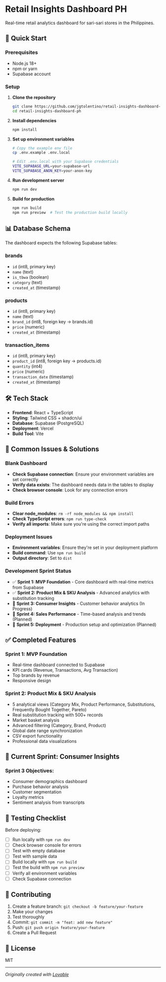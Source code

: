 # Retail Insights Dashboard PH

Real-time retail analytics dashboard for sari-sari stores in the Philippines.

## 🚀 Quick Start

### Prerequisites
- Node.js 18+ 
- npm or yarn
- Supabase account

### Setup

1. **Clone the repository**
   ```bash
   git clone https://github.com/jgtolentino/retail-insights-dashboard-ph.git
   cd retail-insights-dashboard-ph
   ```

2. **Install dependencies**
   ```bash
   npm install
   ```

3. **Set up environment variables**
   ```bash
   # Copy the example env file
   cp .env.example .env.local
   
   # Edit .env.local with your Supabase credentials
   VITE_SUPABASE_URL=your-supabase-url
   VITE_SUPABASE_ANON_KEY=your-anon-key
   ```

4. **Run development server**
   ```bash
   npm run dev
   ```

5. **Build for production**
   ```bash
   npm run build
   npm run preview  # Test the production build locally
   ```

## 📊 Database Schema

The dashboard expects the following Supabase tables:

### brands
- `id` (int8, primary key)
- `name` (text)
- `is_tbwa` (boolean)
- `category` (text)
- `created_at` (timestamp)

### products
- `id` (int8, primary key)
- `name` (text)
- `brand_id` (int8, foreign key → brands.id)
- `price` (numeric)
- `created_at` (timestamp)

### transaction_items
- `id` (int8, primary key)
- `product_id` (int8, foreign key → products.id)
- `quantity` (int4)
- `price` (numeric)
- `transaction_date` (timestamp)
- `created_at` (timestamp)

## 🛠️ Tech Stack

- **Frontend**: React + TypeScript
- **Styling**: Tailwind CSS + shadcn/ui
- **Database**: Supabase (PostgreSQL)
- **Deployment**: Vercel
- **Build Tool**: Vite

## 📝 Common Issues & Solutions

### Blank Dashboard
- **Check Supabase connection**: Ensure your environment variables are set correctly
- **Verify data exists**: The dashboard needs data in the tables to display
- **Check browser console**: Look for any connection errors

### Build Errors
- **Clear node_modules**: `rm -rf node_modules && npm install`
- **Check TypeScript errors**: `npm run type-check`
- **Verify all imports**: Make sure you're using the correct import paths

### Deployment Issues
- **Environment variables**: Ensure they're set in your deployment platform
- **Build command**: Use `npm run build`
- **Output directory**: Set to `dist`

### Development Sprint Status

- ✅ **Sprint 1: MVP Foundation** - Core dashboard with real-time metrics from Supabase
- ✅ **Sprint 2: Product Mix & SKU Analysis** - Advanced analytics with substitution tracking
- 🚧 **Sprint 3: Consumer Insights** - Customer behavior analytics (In Progress)
- 📅 **Sprint 4: Sales Performance** - Time-based analysis and trends (Planned)
- 📅 **Sprint 5: Deployment** - Production setup and optimization (Planned)

## ✅ Completed Features

### Sprint 1: MVP Foundation
- Real-time dashboard connected to Supabase
- KPI cards (Revenue, Transactions, Avg Transaction)
- Top brands by revenue
- Responsive design

### Sprint 2: Product Mix & SKU Analysis
- 5 analytical views (Category Mix, Product Performance, Substitutions, Frequently Bought Together, Pareto)
- Real substitution tracking with 500+ records
- Market basket analysis
- Advanced filtering (Category, Brand, Product)
- Global date range synchronization
- CSV export functionality
- Professional data visualizations

## 🚧 Current Sprint: Consumer Insights

### Sprint 3 Objectives:
- Consumer demographics dashboard
- Purchase behavior analysis
- Customer segmentation
- Loyalty metrics
- Sentiment analysis from transcripts

## 🧪 Testing Checklist

Before deploying:
- [ ] Run locally with `npm run dev`
- [ ] Check browser console for errors
- [ ] Test with empty database
- [ ] Test with sample data
- [ ] Build locally with `npm run build`
- [ ] Test the build with `npm run preview`
- [ ] Verify all environment variables
- [ ] Check Supabase connection

## 🤝 Contributing

1. Create a feature branch: `git checkout -b feature/your-feature`
2. Make your changes
3. Test thoroughly
4. Commit: `git commit -m "feat: add new feature"`
5. Push: `git push origin feature/your-feature`
6. Create a Pull Request

## 📄 License

MIT

---

*Originally created with [Lovable](https://lovable.dev/projects/1d517f38-8a42-4920-b574-0a192238853b)*
